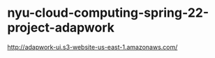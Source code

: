 # nyu-cloud-computing-spring-22-project-adapwork

http://adapwork-ui.s3-website-us-east-1.amazonaws.com/
